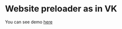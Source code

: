 # Website preloader as in VK
You can see demo <a href="http://emvcoder.github.io/vk_spinner/">here</a>
